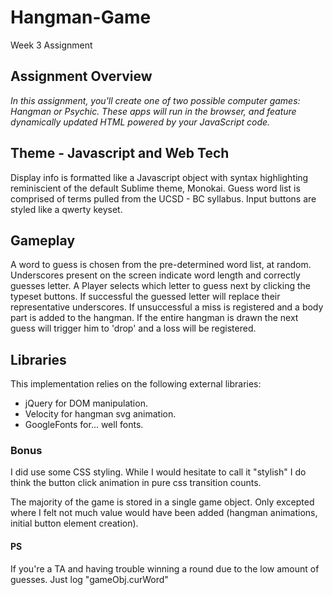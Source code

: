 # Hangman-Game

Week 3 Assignment

## Assignment Overview
_In this assignment, you'll create one of two possible computer games: Hangman or Psychic. These apps will run in the browser, and feature dynamically updated HTML powered by your JavaScript code._


## Theme - Javascript and Web Tech

Display info is formatted like a Javascript object with syntax highlighting reminiscient of the default Sublime theme, Monokai. Guess word list is comprised of terms pulled from the UCSD - BC syllabus. Input buttons are styled like a qwerty keyset.


## Gameplay

A word to guess is chosen from the pre-determined word list, at random. Underscores present on the screen indicate word length and correctly guesses letter. A Player selects which letter to guess next by clicking the typeset buttons. If successful the guessed letter will replace their representative underscores. If unsuccessful a miss is registered and a body part is added to the hangman. If the entire hangman is drawn the next guess will trigger him to 'drop' and a loss will be registered.


## Libraries

This implementation relies on the following external libraries:
- jQuery for DOM manipulation.
- Velocity for hangman svg animation.
- GoogleFonts for... well fonts.

### Bonus

I did use some CSS styling. While I would hesitate to call it "stylish" I do think the button click animation in pure css transition counts.

The majority of the game is stored in a single game object. Only excepted where I felt not much value would have been added (hangman animations, initial button element creation).

#### PS

If you're a TA and having trouble winning a round due to the low amount of guesses. Just log "gameObj.curWord"